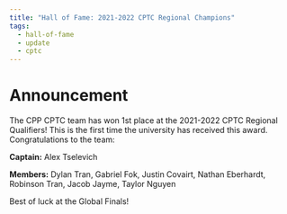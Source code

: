 ```yaml
---
title: "Hall of Fame: 2021-2022 CPTC Regional Champions"
tags:
  - hall-of-fame
  - update
  - cptc
---
```


# Announcement

The CPP CPTC team has won 1st place at the 2021-2022 CPTC Regional Qualifiers! This is the first time the university has received this award. Congratulations to the team:

**Captain:** Alex Tselevich

**Members:** Dylan Tran, Gabriel Fok, Justin Covairt, Nathan Eberhardt, Robinson Tran, Jacob Jayme, Taylor Nguyen 

Best of luck at the Global Finals!